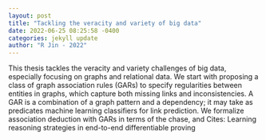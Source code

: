 ```yaml
--- 
layout: post 
title: "Tackling the veracity and variety of big data" 
date: 2022-06-25 08:25:58 -0400 
categories: jekyll update 
author: "R Jin - 2022" 
--- 
```

This thesis tackles the veracity and variety challenges of big data, especially focusing on graphs and relational data. We start with proposing a class of graph association rules (GARs) to specify regularities between entities in graphs, which capture both missing links and inconsistencies. A GAR is a combination of a graph pattern and a dependency; it may take as predicates machine learning classifiers for link prediction. We formalize association deduction with GARs in terms of the chase, and Cites: Learning reasoning strategies in end-to-end differentiable proving